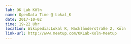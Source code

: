 ```yaml
---
lab: OK Lab Köln
name: OpenData Time @ Lokal_K
date: 2017-10-02
time: 19-22 Uhr
location: Wikipedia:Lokal K, Hackländerstraße 2, Köln
link-url: http://www.meetup.com/OKLab-Koln-Meetup
---
```

